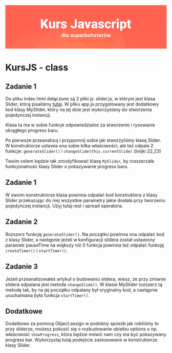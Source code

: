 ![](../../kursjs.png)

# KursJS - class

## Zadanie 1
Do pliku index.html dołączone są 2 pliki js: slider.js, w którym jest klasa Slider, którą pisaliśmy [tutaj](https://kursjs.pl/kurs/dom/slider.php).
W pliku app.js przygotowany jest dodatkowy kod klasy MySlider, który na jej dole jest wykorzystany do stworzenia pojedynczej instancji.

Klasa ta ma w sobie funkcje odpowiedzialne za stworzenie i rysowanie okrągłego progress baru.

Po pierwsze przeanalizuj i przypomnij sobie jak stworzyliśmy klasę Slider. W konstruktorze ustawia ona sobie kilka właściwości, ale też odpala 2 funkcje: `generateSlider()` i `changeSlide(this.currentSlide)` (linijki 22,23)

Twoim celem będzie tak zmodyfikować klasę `MySlider`, by rozszerzała funkcjonalność klasy Slider o pokazywanie progress baru.

## Zadanie 1
W swoim konstruktorze klasa powinna odpalać kod konstruktora z klasy Slider przekazując do niej wszystkie parametry jakie dosłała przy tworzeniu pojedynczej instancji. Użyj tutaj rest i spread operatora.

## Zadanie 2
Rozszerz funkcję `generateSlider()`. Na początku powinna ona odpalać kod z klasy Slider, a następnie jeżeli w konfiguracji slidera został ustawiony parametr pauseTime na większy niż 0 funkcja powinna też odpalać funkcję `createTimer()` i `startTimer()`.

## Zadanie 3
Jeżeli przeanalizowałeś artykuł o budowaniu slidera, wiesz, że przy zmianie slidera odpalana jest metoda `changeSlide()`. W klasie MySlider rozszerz tą metodę tak, by na jej początku odpalany był oryginalny kod, a następnie uruchamiana była funkcja `startTimer()`.

## Dodatkowe
Dodatkowo za pomocą Object.assign w podobny sposób jak robiliśmy to przy sliderze, możesz pokusić się o rozbudowanie obiektu options o np. właściwość `showProgress`, która będzie mówić nam czy ma być pokazywany progress bar. Wykorzystaj tutaj podejście zastosowane w konstruktorze klasy Slider.





